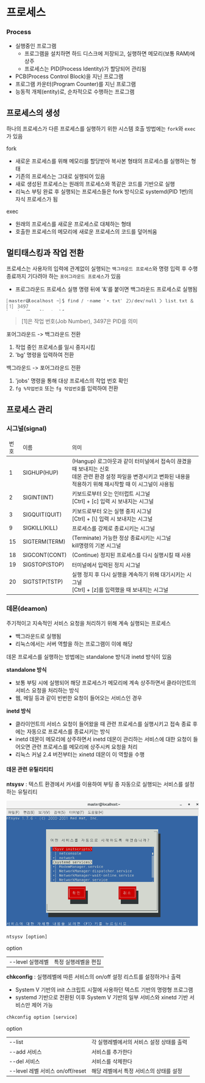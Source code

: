 # 프로세스

<h3><b>Process</b></h3>

- 실행중인 프로그램
  - 프로그램을 설치하면 하드 디스크에 저장되고, 실행하면 메모리(보통 RAM)에 상주
  - 프로세스는 PID(Process Identity)가 할당되어 관리됨
- PCB(Process Control Block)을 지닌 프로그램
- 프로그램 카운터(Program Counter)를 지닌 프로그램
- 능동적 개체(entity)로, 순차적으로 수행하는 프로그램


## 프로세스의 생성
하나의 프로세스가 다른 프로세스를 실행하기 위한 시스템 호출 방법에는 `fork`와 `exec`가 있음

fork
- 새로운 프로세스를 위해 메모리를 할당받아 복사본 형태의 프로세스를 실행하는 형태
- 기존의 프로세스는 그대로 실행되어 있음
- 새로 생성된 프로세스는 원래의 프로세스와 똑같은 코드를 기반으로 실행
- 리눅스 부팅 완료 후 실행되는 프로세스들은 fork 방식으로 systemd(PID 1번)의 자식 프로세스가 됨

exec
- 원래의 프로세스를 새로운 프로세스로 대체하는 형태
- 호출한 프로세스의 메모리에 새로운 프로세스의 코드를 덮어씌움

## 멀티태스킹과 작업 전환

프로세스는 사용자의 입력에 관계없이 실행되는 `백그라운드 프로세스`와 명령 입력 후 수행종료까지 기다려야 하는 `포어그라운드 프로세스`가 있음

- 프로그라운드 프로세스 실행 명령 뒤에 '&'를 붙이면 백그라운드 프로세스로 실행됨

![backgroundProcess](https://github.com/dee021/TIL/blob/linuxmaster/Linux/img/bgps.png)
> [1]은 작업 번호(Job Number), 3497은 PID를 의미

포어그라운드 -> 백그라운드 전환
1) 작업 중인 프로세스를 일시 중지시킴
2) 'bg' 명령을 입력하여 전환

백그라운드 -> 포어그라운드 전환
1) 'jobs' 명령을 통해 대상 프로세스의 작업 번호 확인
2) `fg %작업번호` 또는 `fg 작업번호`를 입력하여 전환 

## 프로세스 관리
### 시그널(signal)

<table>
<thead><td>번호</td><td>이름</td><td>의미</td></thead>
<tr><td>1</td><td>SIGHUP(HUP)</td><td>(Hangup) 로그아웃과 같이 터미널에서 접속이 끊겼을 때 보내지는 신호<br>데몬 관련 환경 설정 파일을 변경시키고 변화된 내용을 적용하기 위해 재시작할 때 이 시그널이 사용됨</td></tr>
<tr><td>2</td><td>SIGINT(INT)</td><td>키보드로부터 오는 인터럽트 시그널<br> [Ctrl] + [c] 입력 시 보내지는 시그널</td></tr>
<tr><td>3</td><td>SIGQUIT(QUIT)</td><td>키보드로부터 오는 실행 중지 시그널<BR> [Ctrl] + [\] 입력 시 보내지는 시그널</td></tr>
<tr><td>9</td><td>SIGKILL(KILL)</td><td>프로세스를 강제로 종료시키는 시그널</td></tr>
<tr><td>15</td><td>SIGTERM(TERM)</td><td>(Terminate) 가능한 정상 종료시키는 시그널<br>kill명령의 기본 시그널</td></tr>
<tr><td>18</td><td>SIGCONT(CONT)</td><td>(Continue) 정지된 프로세스를 다시 실행시킬 때 사용</td></tr>
<tr><td>19</td><td>SIGSTOP(STOP)</td><td>터미널에서 입력된 정지 시그널</td></tr>
<tr><td>20</td><td>SIGTSTP(TSTP)</td><td>실행 정지 후 다시 실행을 계속하기 위해 대기시키는 시그널<BR>[Ctrl] + [z]를 입력했을 때 보내지는 시그널</td></tr>
</table>

### 데몬(deamon)
주기적이고 지속적인 서비스 요청을 처리하기 위해 계속 실행되는 프로세스

- 백그라운드로 실행됨
- 리눅스에서는 서버 역할을 하는 프로그램이 이에 해당

데몬 프로세스를 실행하는 방법에는 standalone 방식과 inetd 방식이 있음

<b>standalone 방식</b>

- 보통 부팅 시에 실행되어 해당 프로세스가 메모리에 계속 상주하면서 클라이언트의 서비스 요청을 처리하는 방식
- 웹, 메일 등과 같이 빈번한 요청이 들어오는 서비스인 경우

<b>inetd 방식</b>

- 클라이언트의 서비스 요청이 들어왔을 때 관련 프로세스를 실행시키고 접속 종료 후에는 자동으로 프로세스를 종료시키는 방식
- inetd 데몬이 메모리에 상주하면서 inetd 데몬이 관리하는 서비스에 대한 요청이 들어오면 관련 프로세스를 메모리에 상주시켜 요청을 처리
- 리눅스 커널 2.4 버전부터는 xinetd 데몬이 이 역할을 수행

#### 데몬 관련 유틸리티티

<b>ntsysv</b> : 텍스트 환경에서 커서를 이용하여 부팅 중 자동으로 실행되는 서비스를 설정하는 유틸리티

![ntsysv](https://github.com/dee021/TIL/blob/linuxmaster/Linux/img/ntsysv.png)

```
ntsysv [option]
```
option

<table><tr><td>--level 실행레벨</td><td>특정 실행레벨을 편집</td></tr></table>

<b>chkconfig</b> : 실행레벨에 따른 서비스의 on/off 설정 리스트를 설정하거나 출력

- System V 기반의 init 스크립트 시절에 사용하던 텍스트 기반의 명령형 프로그램
- systemd 기반으로 전환된 이후 System V 기반의 일부 서비스와 xinetd 기반 서비스만 제어 가능

```
chkconfig option [service]
```
option
<table>
<tr><td>--list</td><td>각 실행레벨에서의 서비스 설정 상태를 출력</td></tr>
<tr><td>--add 서비스</td><td>서비스를 추가한다</td></tr>
<tr><td>--del 서비스</td><td>서비스를 삭제한다</td></tr>
<tr><td>--level 레벨 서비스 on/off/reset</td><td>해당 레벨에서 특정 서비스의 상태를 설정</td></tr>
</table>
